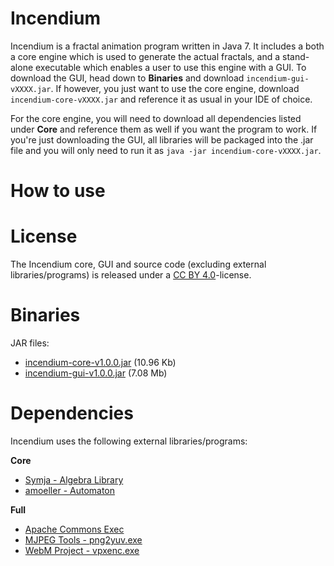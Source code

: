 # Incendium

Incendium is a fractal animation program written in Java 7. It includes a both a core engine which is used to generate the actual fractals, and a stand-alone executable which enables a user to use this engine with a GUI. To download the GUI, head down to **Binaries** and download ```incendium-gui-vXXXX.jar```. If however, you just want to use the core engine, download ```incendium-core-vXXXX.jar``` and reference it as usual in your IDE of choice.

For the core engine, you will need to download all dependencies listed under **Core** and reference them as well if you want the program to work. If you're just downloading the GUI, all libraries will be packaged into the .jar file and you will only need to run it as ```java -jar incendium-core-vXXXX.jar```. 
 
# How to use

# License

The Incendium core, GUI and source code (excluding external libraries/programs) is released under a [CC BY 4.0](http://creativecommons.org/licenses/by/4.0/)-license.

# Binaries

JAR files:

 * [incendium-core-v1.0.0.jar](https://dl.dropboxusercontent.com/u/19633784/inc/incendium-core-v1.0.0.jar) (10.96 Kb)
 * [incendium-gui-v1.0.0.jar](https://dl.dropboxusercontent.com/u/19633784/inc/incendium-gui-v1.0.0.jar) (7.08 Mb)

# Dependencies

Incendium uses the following external libraries/programs:

**Core**

* [Symja - Algebra Library](https://bitbucket.org/axelclk/symja_android_library/wiki/Home)
* [amoeller - Automaton](http://www.brics.dk/automaton)

**Full**
 * [Apache Commons Exec](https://commons.apache.org/proper/commons-exec/)
 * [MJPEG Tools - png2yuv.exe](http://mjpeg.sourceforge.net/)
 * [WebM Project - vpxenc.exe](http://www.webmproject.org/docs/encoder-parameters/)
